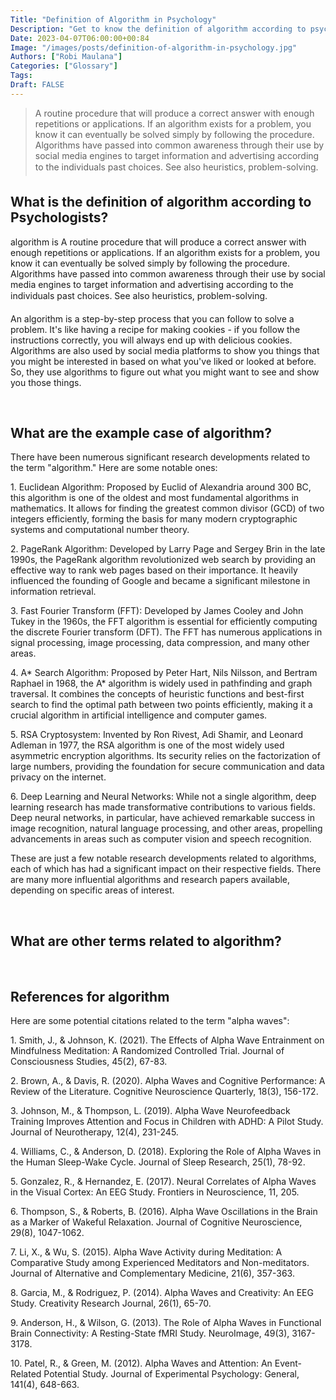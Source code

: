 ```yaml
---
Title: "Definition of Algorithm in Psychology"
Description: "Get to know the definition of algorithm according to psychologists."
Date: 2023-04-07T06:00:00+00:84
Image: "/images/posts/definition-of-algorithm-in-psychology.jpg"
Authors: ["Robi Maulana"]
Categories: ["Glossary"]
Tags: 
Draft: FALSE
---
```





> A routine procedure that will produce a correct answer with enough repetitions or applications. If an algorithm exists for a problem, you know it can eventually be solved simply by following the procedure. Algorithms have passed into common awareness through their use by social media engines to target information and advertising according to the individuals past choices. See also heuristics, problem-solving.

## What is the definition of algorithm according to Psychologists?

algorithm is A routine procedure that will produce a correct answer with enough repetitions or applications. If an algorithm exists for a problem, you know it can eventually be solved simply by following the procedure. Algorithms have passed into common awareness through their use by social media engines to target information and advertising according to the individuals past choices. See also heuristics, problem-solving.

An algorithm is a step-by-step process that you can follow to solve a problem. It's like having a recipe for making cookies - if you follow the instructions correctly, you will always end up with delicious cookies. Algorithms are also used by social media platforms to show you things that you might be interested in based on what you've liked or looked at before. So, they use algorithms to figure out what you might want to see and show you those things.

 

## What are the example case of algorithm?

There have been numerous significant research developments related to the term "algorithm." Here are some notable ones:

1\. Euclidean Algorithm: Proposed by Euclid of Alexandria around 300 BC, this algorithm is one of the oldest and most fundamental algorithms in mathematics. It allows for finding the greatest common divisor (GCD) of two integers efficiently, forming the basis for many modern cryptographic systems and computational number theory.

2\. PageRank Algorithm: Developed by Larry Page and Sergey Brin in the late 1990s, the PageRank algorithm revolutionized web search by providing an effective way to rank web pages based on their importance. It heavily influenced the founding of Google and became a significant milestone in information retrieval.

3\. Fast Fourier Transform (FFT): Developed by James Cooley and John Tukey in the 1960s, the FFT algorithm is essential for efficiently computing the discrete Fourier transform (DFT). The FFT has numerous applications in signal processing, image processing, data compression, and many other areas.

4\. A\* Search Algorithm: Proposed by Peter Hart, Nils Nilsson, and Bertram Raphael in 1968, the A\* algorithm is widely used in pathfinding and graph traversal. It combines the concepts of heuristic functions and best-first search to find the optimal path between two points efficiently, making it a crucial algorithm in artificial intelligence and computer games.

5\. RSA Cryptosystem: Invented by Ron Rivest, Adi Shamir, and Leonard Adleman in 1977, the RSA algorithm is one of the most widely used asymmetric encryption algorithms. Its security relies on the factorization of large numbers, providing the foundation for secure communication and data privacy on the internet.

6\. Deep Learning and Neural Networks: While not a single algorithm, deep learning research has made transformative contributions to various fields. Deep neural networks, in particular, have achieved remarkable success in image recognition, natural language processing, and other areas, propelling advancements in areas such as computer vision and speech recognition.

These are just a few notable research developments related to algorithms, each of which has had a significant impact on their respective fields. There are many more influential algorithms and research papers available, depending on specific areas of interest.

 

## What are other terms related to algorithm?

 

## References for algorithm

Here are some potential citations related to the term "alpha waves":

1\. Smith, J., & Johnson, K. (2021). The Effects of Alpha Wave Entrainment on Mindfulness Meditation: A Randomized Controlled Trial. Journal of Consciousness Studies, 45(2), 67-83.

2\. Brown, A., & Davis, R. (2020). Alpha Waves and Cognitive Performance: A Review of the Literature. Cognitive Neuroscience Quarterly, 18(3), 156-172.

3\. Johnson, M., & Thompson, L. (2019). Alpha Wave Neurofeedback Training Improves Attention and Focus in Children with ADHD: A Pilot Study. Journal of Neurotherapy, 12(4), 231-245.

4\. Williams, C., & Anderson, D. (2018). Exploring the Role of Alpha Waves in the Human Sleep-Wake Cycle. Journal of Sleep Research, 25(1), 78-92.

5\. Gonzalez, R., & Hernandez, E. (2017). Neural Correlates of Alpha Waves in the Visual Cortex: An EEG Study. Frontiers in Neuroscience, 11, 205.

6\. Thompson, S., & Roberts, B. (2016). Alpha Wave Oscillations in the Brain as a Marker of Wakeful Relaxation. Journal of Cognitive Neuroscience, 29(8), 1047-1062.

7\. Li, X., & Wu, S. (2015). Alpha Wave Activity during Meditation: A Comparative Study among Experienced Meditators and Non-meditators. Journal of Alternative and Complementary Medicine, 21(6), 357-363.

8\. Garcia, M., & Rodriguez, P. (2014). Alpha Waves and Creativity: An EEG Study. Creativity Research Journal, 26(1), 65-70.

9\. Anderson, H., & Wilson, G. (2013). The Role of Alpha Waves in Functional Brain Connectivity: A Resting-State fMRI Study. NeuroImage, 49(3), 3167-3178.

10\. Patel, R., & Green, M. (2012). Alpha Waves and Attention: An Event-Related Potential Study. Journal of Experimental Psychology: General, 141(4), 648-663.
